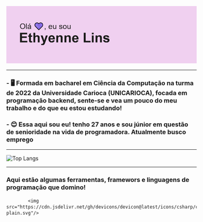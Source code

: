 


![Thyenneheader](img/header.png)


_________________________________________________________________________________________________________________________________________________________________________________

### - 🖥 Formada em bacharel em Ciência da Computação na turma de 2022 da Universidade Carioca (UNICARIOCA), focada em programação backend, sente-se e vea um pouco do meu trabalho e do que eu estou estudando! 
### - 😊 Essa aqui sou eu! tenho 27 anos e sou júnior em questão de senioridade na vida de programadora. Atualmente busco emprego


_________________________________________________________________________________________________________________________________________________________________________________

![Top Langs](https://github-readme-stats.vercel.app/api/top-langs/?username=thyenne&layout=compact)
_________________________________________________________________________________________________________________________________________________________________________________

### Aqui estão algumas ferramentas, framewors e linguagens de programação que domino!


        
        
            <img src="https://cdn.jsdelivr.net/gh/devicons/devicon@latest/icons/csharp/csharp-plain.svg"/>
          
          
          